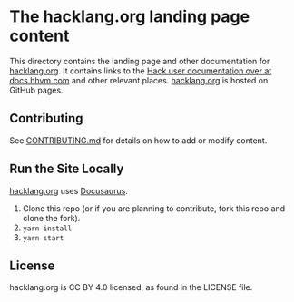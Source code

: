 # The hacklang.org landing page content

This directory contains the landing page and other documentation for [hacklang.org](http://hacklang.org). It contains links to the [Hack user documentation over at docs.hhvm.com](http://docs.hhvm.com/hack) and other relevant places. [hacklang.org](http://hacklang.org) is hosted on GitHub pages.

## Contributing

See [CONTRIBUTING.md](./CONTRIBUTING.md) for details on how to add or modify content.

## Run the Site Locally

[hacklang.org](http://hacklang.org) uses [Docusaurus](https://docusaurus.io).

1. Clone this repo (or if you are planning to contribute, fork this repo and clone the fork).
1. `yarn install`
1. `yarn start`

## License
hacklang.org is CC BY 4.0 licensed, as found in the LICENSE file.
